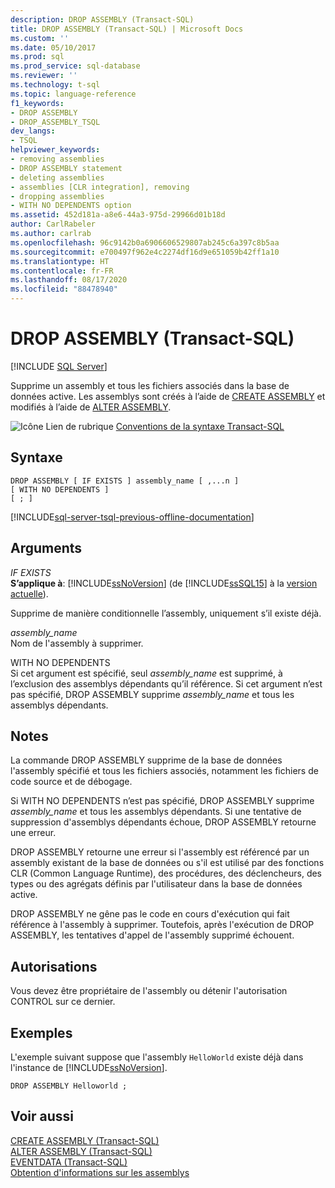 ```yaml
---
description: DROP ASSEMBLY (Transact-SQL)
title: DROP ASSEMBLY (Transact-SQL) | Microsoft Docs
ms.custom: ''
ms.date: 05/10/2017
ms.prod: sql
ms.prod_service: sql-database
ms.reviewer: ''
ms.technology: t-sql
ms.topic: language-reference
f1_keywords:
- DROP ASSEMBLY
- DROP_ASSEMBLY_TSQL
dev_langs:
- TSQL
helpviewer_keywords:
- removing assemblies
- DROP ASSEMBLY statement
- deleting assemblies
- assemblies [CLR integration], removing
- dropping assemblies
- WITH NO DEPENDENTS option
ms.assetid: 452d181a-a8e6-44a3-975d-29966d01b18d
author: CarlRabeler
ms.author: carlrab
ms.openlocfilehash: 96c9142b0a6906606529807ab245c6a397c8b5aa
ms.sourcegitcommit: e700497f962e4c2274df16d9e651059b42ff1a10
ms.translationtype: HT
ms.contentlocale: fr-FR
ms.lasthandoff: 08/17/2020
ms.locfileid: "88478940"
---
```

# <a name="drop-assembly-transact-sql"></a>DROP ASSEMBLY (Transact-SQL)
[!INCLUDE [SQL Server](../../includes/applies-to-version/sqlserver.md)]

  Supprime un assembly et tous les fichiers associés dans la base de données active. Les assemblys sont créés à l’aide de [CREATE ASSEMBLY](../../t-sql/statements/create-assembly-transact-sql.md) et modifiés à l’aide de [ALTER ASSEMBLY](../../t-sql/statements/alter-assembly-transact-sql.md).  
  
 ![Icône Lien de rubrique](../../database-engine/configure-windows/media/topic-link.gif "Icône du lien de rubrique") [Conventions de la syntaxe Transact-SQL](../../t-sql/language-elements/transact-sql-syntax-conventions-transact-sql.md)  
  
## <a name="syntax"></a>Syntaxe  
  
```syntaxsql
DROP ASSEMBLY [ IF EXISTS ] assembly_name [ ,...n ]  
[ WITH NO DEPENDENTS ]  
[ ; ]  
```  
  
[!INCLUDE[sql-server-tsql-previous-offline-documentation](../../includes/sql-server-tsql-previous-offline-documentation.md)]

## <a name="arguments"></a>Arguments
 *IF EXISTS*  
 **S’applique à**: [!INCLUDE[ssNoVersion](../../includes/ssnoversion-md.md)] (de [!INCLUDE[ssSQL15](../../includes/sssql15-md.md)] à la [version actuelle](https://go.microsoft.com/fwlink/p/?LinkId=299658)).  
  
 Supprime de manière conditionnelle l’assembly, uniquement s’il existe déjà.  
  
 *assembly_name*  
 Nom de l'assembly à supprimer.  
  
 WITH NO DEPENDENTS  
 Si cet argument est spécifié, seul *assembly_name* est supprimé, à l’exclusion des assemblys dépendants qu’il référence. Si cet argument n’est pas spécifié, DROP ASSEMBLY supprime *assembly_name* et tous les assemblys dépendants.  
  
## <a name="remarks"></a>Notes  
 La commande DROP ASSEMBLY supprime de la base de données l'assembly spécifié et tous les fichiers associés, notamment les fichiers de code source et de débogage.  
  
 Si WITH NO DEPENDENTS n’est pas spécifié, DROP ASSEMBLY supprime *assembly_name* et tous les assemblys dépendants. Si une tentative de suppression d'assemblys dépendants échoue, DROP ASSEMBLY retourne une erreur.  
  
 DROP ASSEMBLY retourne une erreur si l'assembly est référencé par un assembly existant de la base de données ou s'il est utilisé par des fonctions CLR (Common Language Runtime), des procédures, des déclencheurs, des types ou des agrégats définis par l'utilisateur dans la base de données active.  
  
 DROP ASSEMBLY ne gêne pas le code en cours d'exécution qui fait référence à l'assembly à supprimer. Toutefois, après l'exécution de DROP ASSEMBLY, les tentatives d'appel de l'assembly supprimé échouent.  
  
## <a name="permissions"></a>Autorisations  
 Vous devez être propriétaire de l'assembly ou détenir l'autorisation CONTROL sur ce dernier.  
  
## <a name="examples"></a>Exemples  
 L'exemple suivant suppose que l'assembly `HelloWorld` existe déjà dans l'instance de [!INCLUDE[ssNoVersion](../../includes/ssnoversion-md.md)].  
  
```  
DROP ASSEMBLY Helloworld ;  
```  
  
## <a name="see-also"></a>Voir aussi  
 [CREATE ASSEMBLY &#40;Transact-SQL&#41;](../../t-sql/statements/create-assembly-transact-sql.md)   
 [ALTER ASSEMBLY &#40;Transact-SQL&#41;](../../t-sql/statements/alter-assembly-transact-sql.md)   
 [EVENTDATA &#40;Transact-SQL&#41;](../../t-sql/functions/eventdata-transact-sql.md)   
 [Obtention d'informations sur les assemblys](../../relational-databases/clr-integration/assemblies-getting-information.md)  
  
  
